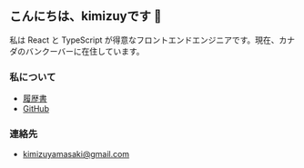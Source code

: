 ## こんにちは、kimizuyです 👋

私は React と TypeScript が得意なフロントエンドエンジニアです。現在、カナダのバンクーバーに在住しています。

### 私について

- [履歴書](/resume)
- [GitHub](https://github.com/kimizuy)

### 連絡先

- [kimizuyamasaki@gmail.com](mailto:kimizuyamasaki@gmail.com)
